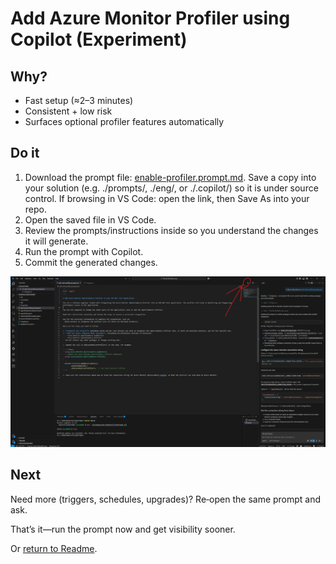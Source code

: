 # Add Azure Monitor Profiler using Copilot (Experiment)

## Why?

- Fast setup (≈2–3 minutes)
- Consistent + low risk
- Surfaces optional profiler features automatically

## Do it

1. Download the prompt file: [enable-profiler.prompt.md](../prompts/enable-profiler.prompt.md). Save a copy into your solution (e.g. ./prompts/, ./eng/, or ./.copilot/) so it is under source control. If browsing in VS Code: open the link, then Save As into your repo.
2. Open the saved file in VS Code.
3. Review the prompts/instructions inside so you understand the changes it will generate.
4. Run the prompt with Copilot.
5. Commit the generated changes.

![Screenshots shows that Profiler added by Copilot](./images/enable-profiler-by-copilot.png)

## Next

Need more (triggers, schedules, upgrades)? Re‑open the same prompt and ask.

That’s it—run the prompt now and get visibility sooner.

Or [return to Readme](../README.md).
